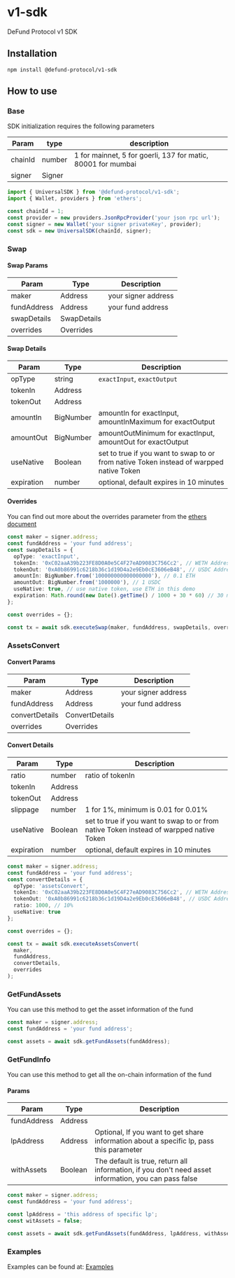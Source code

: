 # v1-sdk

DeFund Protocol v1 SDK

## Installation

```shell
npm install @defund-protocol/v1-sdk
```

## How to use

### Base

SDK initialization requires the following parameters

| Param   | type   | description                                                  |
| ------- | ------ | ------------------------------------------------------------ |
| chainId | number | 1 for mainnet, 5 for goerli, 137 for matic, 80001 for mumbai |
| signer  | Signer |                                                              |

```typescript
import { UniversalSDK } from '@defund-protocol/v1-sdk';
import { Wallet, providers } from 'ethers';

const chainId = 1;
const provider = new providers.JsonRpcProvider('your json rpc url');
const signer = new Wallet('your signer privateKey', provider);
const sdk = new UniversalSDK(chainId, signer);
```

### Swap

#### Swap Params

| Param       | Type        | Description         |
| ----------- | ----------- | ------------------- |
| maker       | Address     | your signer address |
| fundAddress | Address     | your fund address   |
| swapDetails | SwapDetails |                     |
| overrides   | Overrides   |                     |

#### Swap Details

| Param      | Type      | Description                                                                             |
| ---------- | --------- | --------------------------------------------------------------------------------------- |
| opType     | string    | `exactInput`, `exactOutput`                                                             |
| tokenIn    | Address   |                                                                                         |
| tokenOut   | Address   |                                                                                         |
| amountIn   | BigNumber | amountIn for exactInput, amountInMaximum for exactOutput                                |
| amountOut  | BigNumber | amountOutMinimum for exactInput, amountOut for exactOutput                              |
| useNative  | Boolean   | set to true if you want to swap to or from native Token instead of warpped native Token |
| expiration | number    | optional, default expires in 10 minutes                                                 |

#### Overrides

You can find out more about the overrides parameter from the [ethers document](https://docs.ethers.org/v5/api/contract/contract/#Contract--write)

```typescript
const maker = signer.address;
const fundAddress = 'your fund address';
const swapDetails = {
  opType: 'exactInput',
  tokenIn: '0xC02aaA39b223FE8D0A0e5C4F27eAD9083C756Cc2', // WETH Address on mainnet
  tokenOut: '0xA0b86991c6218b36c1d19D4a2e9Eb0cE3606eB48', // USDC Address on mainnet
  amountIn: BigNumber.from('100000000000000000'), // 0.1 ETH
  amountOut: BigNumber.from('1000000'), // 1 USDC
  useNative: true, // use native token, use ETH in this demo
  expiration: Math.round(new Date().getTime() / 1000 + 30 * 60) // 30 minutes
};

const overrides = {};

const tx = await sdk.executeSwap(maker, fundAddress, swapDetails, overrides);
```

### AssetsConvert

#### Convert Params

| Param          | Type           | Description         |
| -------------- | -------------- | ------------------- |
| maker          | Address        | your signer address |
| fundAddress    | Address        | your fund address   |
| convertDetails | ConvertDetails |                     |
| overrides      | Overrides      |                     |

#### Convert Details

| Param      | Type    | Description                                                                             |
| ---------- | ------- | --------------------------------------------------------------------------------------- |
| ratio      | number  | ratio of tokenIn                                                                        |
| tokenIn    | Address |                                                                                         |
| tokenOut   | Address |                                                                                         |
| slippage   | number  | 1 for 1%, minimum is 0.01 for 0.01%                                                     |
| useNative  | Boolean | set to true if you want to swap to or from native Token instead of warpped native Token |
| expiration | number  | optional, default expires in 10 minutes                                                 |

```typescript
const maker = signer.address;
const fundAddress = 'your fund address';
const convertDetails = {
  opType: 'assetsConvert',
  tokenIn: '0xC02aaA39b223FE8D0A0e5C4F27eAD9083C756Cc2', // WETH Address on mainnet
  tokenOut: '0xA0b86991c6218b36c1d19D4a2e9Eb0cE3606eB48', // USDC Address on mainnet
  ratio: 1000, // 10%
  useNative: true
};

const overrides = {};

const tx = await sdk.executeAssetsConvert(
  maker,
  fundAddress,
  convertDetails,
  overrides
);
```

### GetFundAssets

You can use this method to get the asset information of the fund

```typescript
const maker = signer.address;
const fundAddress = 'your fund address';

const assets = await sdk.getFundAssets(fundAddress);
```

### GetFundInfo

You can use this method to get all the on-chain information of the fund

#### Params

| Param       | Type    | Description                                                                                          |
| ----------- | ------- | ---------------------------------------------------------------------------------------------------- |
| fundAddress | Address |                                                                                                      |
| lpAddress   | Address | Optional, If you want to get share information about a specific lp, pass this parameter              |
| withAssets  | Boolean | The default is true, return all information, if you don't need asset information, you can pass false |

```typescript
const maker = signer.address;
const fundAddress = 'your fund address';

const lpAddress = 'this address of specific lp';
const witAssets = false;

const assets = await sdk.getFundAssets(fundAddress, lpAddress, withAssets);
```

### Examples

Examples can be found at: [Examples](https://github.com/DeFund-protocol/defund-examples)
